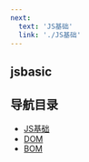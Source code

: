 ```yaml
---
next:
  text: 'JS基础'
  link: './JS基础'
---
```


## jsbasic
## 导航目录
- [JS基础](./JS基础)
- [DOM](./DOM)
- [BOM](./BOM)